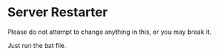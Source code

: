 # Server Restarter
Please do not attempt to change anything in this, or you may break it.

Just run the bat file.